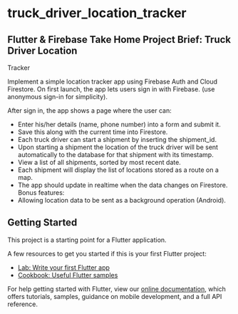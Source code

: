 # truck_driver_location_tracker

## Flutter & Firebase Take Home Project Brief: Truck Driver Location
Tracker

Implement a simple location tracker app using Firebase Auth and Cloud Firestore.
On first launch, the app lets users sign in with Firebase. (use anonymous sign-in for
simplicity).

After sign in, the app shows a page where the user can:
* Enter his/her details (name, phone number) into a form and submit it.
* Save this along with the current time into Firestore.
* Each truck driver can start a shipment by inserting the shipment_id.
* Upon starting a shipment the location of the truck driver will be sent automatically to the database for that shipment with its timestamp.
* View a list of all shipments, sorted by most recent date.
* Each shipment will display the list of locations stored as a route on a map.
* The app should update in realtime when the data changes on Firestore.
Bonus features:
* Allowing location data to be sent as a background operation (Android).

## Getting Started

This project is a starting point for a Flutter application.

A few resources to get you started if this is your first Flutter project:

- [Lab: Write your first Flutter app](https://flutter.dev/docs/get-started/codelab)
- [Cookbook: Useful Flutter samples](https://flutter.dev/docs/cookbook)

For help getting started with Flutter, view our
[online documentation](https://flutter.dev/docs), which offers tutorials,
samples, guidance on mobile development, and a full API reference.
